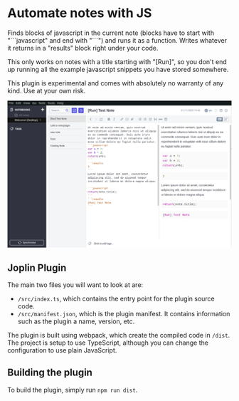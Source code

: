 # Automate notes with JS

Finds blocks of javascript in the current note (blocks have to start with "\```javascript" and end with "\```") and runs it as a function. Writes whatever it returns in a "results" block right under your code.

This only works on notes with a title starting with "[Run]", so you don't end up running all the example javascript snippets you have stored somewhere.

This plugin is experimental and comes with absolutely no warranty of any kind. Use at your own risk.

![](demo_screenshot.png)

## Joplin Plugin

The main two files you will want to look at are:

- `/src/index.ts`, which contains the entry point for the plugin source code.
- `/src/manifest.json`, which is the plugin manifest. It contains information such as the plugin a name, version, etc.

The plugin is built using webpack, which create the compiled code in `/dist`. The project is setup to use TypeScript, although you can change the configuration to use plain JavaScript.

## Building the plugin

To build the plugin, simply run `npm run dist`.
